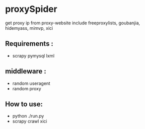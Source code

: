 # proxySpider
get proxy ip from proxy-website
include freeproxylists, goubanjia, hidemyass, mimvp, xici

## Requirements :
* scrapy pymysql lxml

## middleware :
* random useragent
* random proxy

## How to use:
* python ./run.py
* scrapy crawl xici